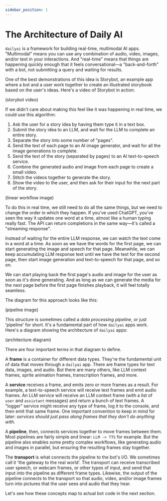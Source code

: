 ```yaml
---
sidebar_position: 1
---
```


# The Architecture of Daily AI

`dailyai` is a framework for building real-time, multimodal AI apps. "Multimodal" means you can use any combination of audio, video, images, and/or text in your interactions. And "real-time" means that things are happening quickly enough that it feels conversational—a "back-and-forth" with a bot, not submitting a query and waiting for results.

One of the best demonstrations of this idea is Storybot, an example app where a bot and a user work together to create an illustrated storybook based on the user's ideas. Here's a video of Storybot in action:

(storybot video)

If we didn't care about making this feel like it was happening in real time, we could use this algorithm:

1. Ask the user for a story idea by having them type it in a text box.
2. Submit the story idea to an LLM, and wait for the LLM to complete an entire story.
3. Separate the story into some number of "pages".
4. Send the text of each page to an AI image generator, and wait for all the image generations to complete.
5. Send the text of the story (separated by pages) to an AI text-to-speech service.
6. Combine the generated audio and image from each page to create a small video.
7. Stitch the videos together to generate the story.
8. Show the video to the user, and then ask for their input for the next part of the story.

(linear workflow image)

To do this in real time, we still need to do all the same things, but we need to change the order in which they happen. If you've used ChatGPT, you've seen the way it updates one word at a time, almost like a human typing really fast. The API can return completions in the same way—it's called a "streaming response".

Instead of waiting for the entire LLM response, we can watch the text come in a word at a time. As soon as we have the words for the first page, we can start generating the image and speech for that page. Meanwhile, we can keep accumulating LLM response text until we have the text for the second page, then start image generation and text-to-speech for that page, and so on.

We can start playing back the first page's audio and image for the user as soon as it's done generating. And as long as we can generate the media for the next page before the first page finishes playback, it will feel totally seamless.

The diagram for this approach looks like this:

(pipeline image)

This structure is sometimes called a _data processing pipeline_, or just 'pipeline' for short. It's a fundamental part of how `dailyai` apps work. Here's a diagram showing the architecture of `dailyai` apps:

(architecture diagram)

There are four important terms in that diagram to define.

A **frame** is a container for different data types. They're the fundamental unit of data that moves through a `dailyai` app. There are frame types for text data, images, and audio. But there are many others, like LLM context frames, sprite animation frames, transcription frames, and more.

A **service** receives a frame, and emits zero or more frames as a result. For example, a text-to-speech service will receive text frames and emit audio frames. An LLM service will receive an LLM context frame (with a list of `user` and `assistant` messages) and return a bunch of text frames. A "logger" service might receive any type of frame, log it to the console, and then emit that same frame. One important convention to keep in mind for later: _services should just pass along frames that they don't do anything with._

A **pipeline**, then, connects services together to move frames between them. Most pipelines are fairly simple and linear: `LLM -> TTS` for example. But the pipeline also enables some pretty complex workflows, like generating audio and images in parallel, but ensuring the resulting frames stay together.

The **transport** is what connects the pipeline to the bot's I/O. We sometimes call it 'the gateway to the real world'. The transport can receive transcribed user speech, or webcam frames, or other types of input, and send that input into the pipeline as different frame types. Likewise, the output of the pipeline connects to the transport so that audio, video, and/or image frames turn into pictures that the user sees and audio that they hear.

Let's see how these concepts map to actual bot code in the next section.
